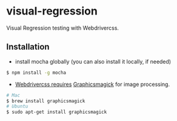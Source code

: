 # visual-regression
Visual Regression testing with Webdrivercss.

## Installation
- install mocha globally (you can also install it locally, if needed)
```sh
$ npm install -g mocha
```
- [Webdrivercss requires](https://github.com/webdriverio/webdrivercss#install) [Graphicsmagick](http://www.graphicsmagick.org/) for image processing.
```sh
# Mac
$ brew install graphicsmagick
# Ubuntu
$ sudo apt-get install graphicsmagick
```
